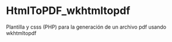 # HtmlToPDF_wkhtmltopdf
Plantilla y csss (PHP) para la generación de un archivo pdf usando wkhtmltopdf
